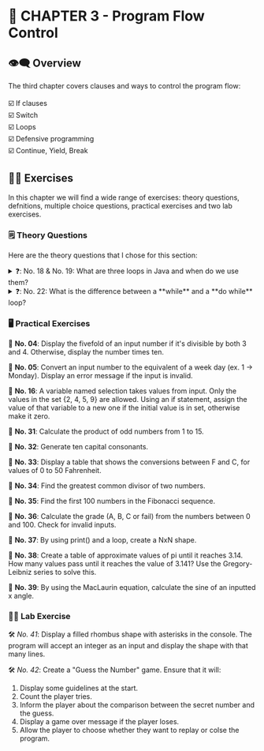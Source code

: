 # 🔖 CHAPTER 3 - Program Flow Control #

## 👁️‍🗨️ Overview ##
The third chapter covers clauses and ways to control the program flow:
<br />
<br />
☑️ If clauses <br />
☑️ Switch <br />
☑️ Loops <br />
☑️ Defensive programming <br />
☑️ Continue, Yield, Break <br />

## 🏋️‍♂️ Exercises ##
In this chapter we will find a wide range of exercises: theory questions, defnitions, multiple choice questions, practical exercises and two lab exercises.
<br />
### 🗒️ Theory Questions ###
Here are the theory questions that I chose for this section:
<br />
<details>
  <summary>
    ❓: No. 18 & No. 19: What are three loops in Java and when do we use them? <br />    
  </summary>
  📇: (1) The **for** loop can be used when we know how many repetitions we need. (2) The **while** loop can be used when we do not know how many repetitions we want our loop to go through, but they are dependent on a specific clause. (3) The **do while** loop which is essentially the same as the while loop, but with the key difference that this loop will run at least once.
</details>
<details>
  <summary>
   ❓: No. 22: What is the difference between a **while** and a **do while** loop? <br /> 
  </summary>
  📇: While these two can look similar, they have a key difference. The **while** loop will repeat as long as the condition is true. Whereas in the **do while**, the loop will be executed at least once. The condition will be checked at the end.
</details>


### 🖥️ Practical Exercises ###
🔷 **No. 04**: Display the fivefold of an input number if it's divisible by both 3 and 4. Otherwise, display the number times ten. <br />

🔷 **No. 05**: Convert an input number to the equivalent of a week day (ex. 1 -> Monday). Display an error message if the input is invalid. <br />

🔷 **No. 16**: A variable named selection takes values from input. Only the values in the set {2, 4, 5, 9} are allowed. Using an if statement, assign the value of that variable to a new one if the initial value is in set, otherwise make it zero. <br />

🔷 **No. 31**: Calculate the product of odd numbers from 1 to 15. <br />

🔷 **No. 32**: Generate ten capital consonants. <br />

🔷 **No. 33**: Display a table that shows the conversions between F and C, for values of 0 to 50 Fahrenheit. <br />

🔷 **No. 34**: Find the greatest common divisor of two numbers. <br />

🔷 **No. 35**: Find the first 100 numbers in the Fibonacci sequence. <br />

🔷 **No. 36**: Calculate the grade (A, B, C or fail) from the numbers between 0 and 100. Check for invalid inputs. <br />

🔷 **No. 37**: By using print() and a loop, create a NxN shape. <br />

🔷 **No. 38**: Create a table of approximate values of pi until it reaches 3.14. How many values pass until it reaches the value of 3.141? Use the Gregory-Leibniz series to solve this. <br />

🔷 **No. 39**: By using the MacLaurin equation, calculate the sine of an inputted x angle. <br />

### 👨‍🔬 Lab Exercise ###
🛠️ *No. 41*: Display a filled rhombus shape with asterisks in the console. The program will accept an integer as an input and display the shape with that many lines.<br />

🛠️ *No. 42*: Create a "Guess the Number" game. Ensure that it will: <br />
1. Display some guidelines at the start.
2. Count the player tries.
3. Inform the player about the comparison between the secret number and the guess.
4. Display a game over message if the player loses.
5. Allow the player to choose whether they want to replay or colse the program.
